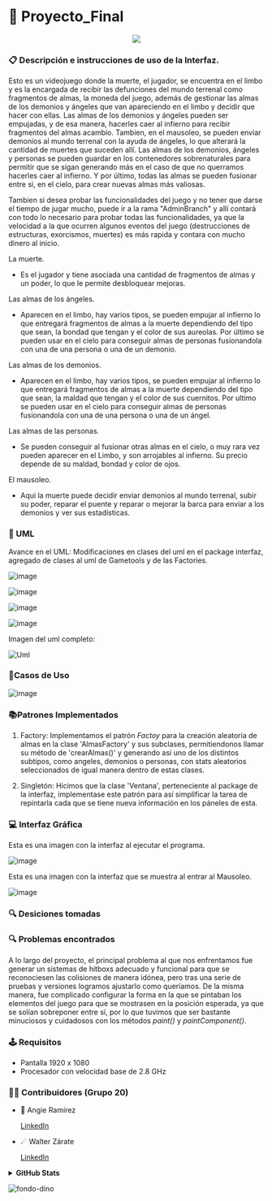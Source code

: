# 📖 Proyecto_Final

<p align="center">
  <a href="https://github.com/DenverCoder1/readme-typing-svg"><img src="https://readme-typing-svg.herokuapp.com?font=Time+New+Roman&color=%FF90BB90&size=25&center=true&vCenter=true&width=600&height=100&lines=Death's+Mission;Ce+travail+était+amusant;Cela+fait+des+merveilles;GitHub+est+incroyable"></a>
</p>

### 📋 Descripción e instrucciones de uso de la Interfaz.
Esto es un videojuego donde la muerte, el jugador, se encuentra en el limbo y es la encargada de recibir las defunciones del mundo terrenal como fragmentos de almas, la moneda del juego, además de gestionar las almas de los demonios y ángeles que van apareciendo en el limbo y decidir que hacer con ellas.
Las almas de los demonios y ángeles pueden ser empujadas, y de esa manera, hacerles caer al infierno para recibir fragmentos del almas acambio. Tambien, en el mausoleo, se pueden enviar demonios al mundo terrenal con la ayuda de ángeles, lo que alterará la cantidad de muertes que suceden allí. Las almas de los demonios, ángeles y personas se pueden guardar en los contenedores sobrenaturales para permitir que se sigan generando más en el caso de que no querramos hacerles caer al infierno. Y por último, todas las almas se pueden fusionar entre si, en el cielo, para crear nuevas almas más valiosas.

Tambien si desea probar las funcionalidades del juego y no tener que darse el tiempo de jugar mucho, puede ir a la rama "AdminBranch" y allí contará con todo lo necesario para probar todas las funcionalidades, ya que la velocidad a la que ocurren algunos eventos del juego (destrucciones de estructuras, exorcismos, muertes) es más rapida y contara con mucho dinero al inicio.

La muerte.
* Es el jugador y tiene asociada una cantidad de fragmentos de almas y un poder, lo que le permite desbloquear mejoras.

Las almas de los ángeles.

* Aparecen en el limbo, hay varios tipos, se pueden empujar al infierno lo que entregará fragmentos de almas a la muerte dependiendo del tipo que sean, la bondad que tengan y el color de sus aureolas. Por último se pueden usar en el cielo para conseguir almas de personas fusionandola con una de una persona o una de un demonio.

Las almas de los demonios.

* Aparecen en el limbo, hay varios tipos, se pueden empujar al infierno lo que entregará fragmentos de almas a la muerte dependiendo del tipo que sean, la maldad que tengan y el color de sus cuernitos. Por ultimo se pueden usar en el cielo para conseguir almas de personas fusionandola con una de una persona o una de un ángel.

Las almas de las personas.

* Se pueden conseguir al fusionar otras almas en el cielo, o muy rara vez pueden aparecer en el Limbo, y son arrojables al infierno. Su precio depende de su maldad, bondad y color de ojos.

El mausoleo.

* Aqui la muerte puede decidir enviar demonios al mundo terrenal, subir su poder, reparar el puente y reparar o mejorar la barca para enviar a los demonios y ver sus estadísticas.


### 📝 UML

Avance en el UML: Modificaciones en clases del uml en el package interfaz, agregado de clases al uml de Gametools y de las Factories.

![image](https://github.com/Angie161/Proyecto_Final/assets/146099263/a20f4f6b-5e93-46f0-aff1-6ab97b5d752e)

![image](https://github.com/Angie161/Proyecto_Final/assets/146099263/034d5afc-7e89-456a-8a3d-f811f3d3c160)

![image](https://github.com/Angie161/Proyecto_Final/assets/146099263/2744b13d-bb26-4d32-af51-f667b90c4e3d)

![image](https://github.com/Angie161/Proyecto_Final/assets/146099263/7f116839-1e63-4948-b444-3c6f09430a97)


Imagen del uml completo:

![Uml](https://github.com/Angie161/Proyecto_Final/assets/146099263/e2841786-b65d-43b1-a460-3f2b6f9dd483)


### 📍Casos de Uso
![image](https://github.com/Angie161/Proyecto_Final/assets/146099263/c1ed6784-3f1d-4b6e-9f45-7de9d3384bae)


### 📚Patrones Implementados
1. Factory: Implementamos el patrón *Factoy* para la creación aleatoria de almas en la clase 'AlmasFactory' y sus subclases, permitiendonos llamar su método de 'crearAlmas()' y generando así uno de los distintos subtipos, como angeles, demonios o personas, con stats aleatorios seleccionados de igual manera dentro de estas clases.

2. Singletón: Hicimos que la clase 'Ventana', perteneciente al package de la interfaz, implementase este patrón para así simplificar la tarea de repintarla cada que se tiene nueva información en los páneles de esta.


### 💻 Interfaz Gráfica

Esta es una imagen con la interfaz al ejecutar el programa. 

![image](https://github.com/Angie161/Proyecto_Final/assets/146099263/3774fb80-5934-4a8f-8b54-fd181241f7f3)


Esta es una imagen con la interfaz que se muestra al entrar al Mausoleo.

![image](https://github.com/Angie161/Proyecto_Final/assets/146099263/8d921324-6e1f-4661-acde-1eda2c5edf56)


### 🔍 Desiciones tomadas


### 🔍 Problemas encontrados
A lo largo del proyecto, el principal problema al que nos enfrentamos fue generar un sistemas de hitboxs adecuado y funcional para que se reconociesen las colisiones de manera idónea, pero tras una serie de pruebas y versiones logramos ajustarlo como queríamos.
De la misma manera, fue complicado configurar la forma en la que se pintaban los elementos del juego para que se mostrasen en la posición esperada, ya que se solían sobreponer entre sí, por lo que tuvimos que ser bastante minuciosos y cuidadosos con los métodos _paint()_ y _paintComponent()_.

### 🕹️ Requisitos
* Pantalla 1920 x 1080
* Procesador con velocidad base de 2.8 GHz


### 🤝🏻 Contribuidores (Grupo 20)

* 🌠 Angie Ramírez 
  
  [LinkedIn](https://www.linkedin.com/in/angie-ramirez-7417b2242/)
  
* ☄ Walter Zárate 
  
  [LinkedIn](https://www.linkedin.com/in/walter-andrés-zárate-solar-16784b243/)

<details>
<summary> <b> GitHub Stats</b></summary> 
<p align="center">
  <img  src="https://github-readme-stats.vercel.app/api?username=angie161&show_icons=true&hide_border=true&line_height=20&bg_color=0,fd6e82,fc977f&theme=graywhite"/>
  <img  src="https://github-readme-stats.vercel.app/api?username=rhussu&show_icons=true&hide_border=true&line_height=20&bg_color=0,fc977f,ffdd3f&theme=graywhite"/>
</p>
</details>

![fondo-dino](https://github.com/Angie161/Tarea_1/assets/146099765/e2be2eb8-e713-4d04-97fb-bb1f2bc89fa8)
